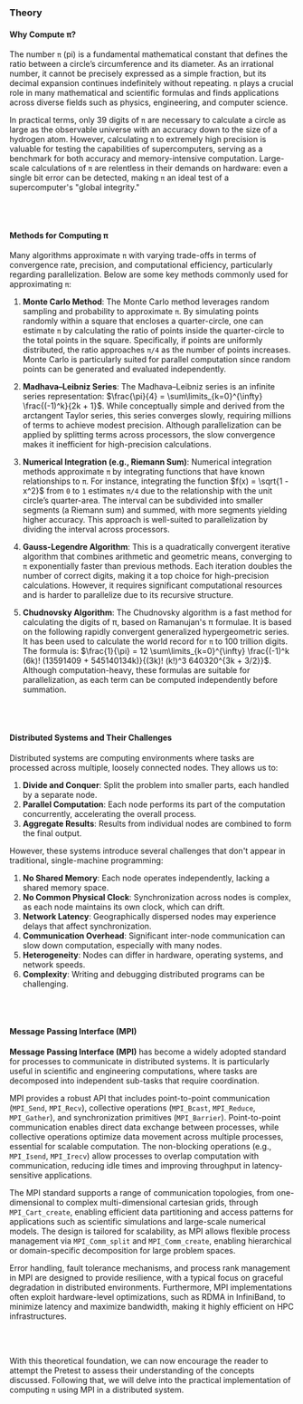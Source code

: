 ### Theory

#### Why Compute π?

The number `π` (pi) is a fundamental mathematical constant that defines the ratio between a circle’s circumference and its diameter. As an irrational number, it cannot be precisely expressed as a simple fraction, but its decimal expansion continues indefinitely without repeating. `π` plays a crucial role in many mathematical and scientific formulas and finds applications across diverse fields such as physics, engineering, and computer science.

In practical terms, only 39 digits of `π` are necessary to calculate a circle as large as the observable universe with an accuracy down to the size of a hydrogen atom. However, calculating `π` to extremely high precision is valuable for testing the capabilities of supercomputers, serving as a benchmark for both accuracy and memory-intensive computation. Large-scale calculations of `π` are relentless in their demands on hardware: even a single bit error can be detected, making `π` an ideal test of a supercomputer's "global integrity."

<br>
<br>




#### Methods for Computing π

Many algorithms approximate `π` with varying trade-offs in terms of convergence rate, precision, and computational efficiency, particularly regarding parallelization. Below are some key methods commonly used for approximating `π`:

1. **Monte Carlo Method**: The Monte Carlo method leverages random sampling and probability to approximate `π`. By simulating points randomly within a square that encloses a quarter-circle, one can estimate `π` by calculating the ratio of points inside the quarter-circle to the total points in the square. Specifically, if points are uniformly distributed, the ratio approaches `π/4` as the number of points increases. Monte Carlo is particularly suited for parallel computation since random points can be generated and evaluated independently.

2. **Madhava–Leibniz Series**: The Madhava–Leibniz series is an infinite series representation: $\frac{\pi}{4} = \sum\limits_{k=0}^{\infty} \frac{(-1)^k}{2k + 1}$. While conceptually simple and derived from the arctangent Taylor series, this series converges slowly, requiring millions of terms to achieve modest precision. Although parallelization can be applied by splitting terms across processors, the slow convergence makes it inefficient for high-precision calculations.

3. **Numerical Integration (e.g., Riemann Sum)**: Numerical integration methods approximate `π` by integrating functions that have known relationships to `π`. For instance, integrating the function $f(x) = \sqrt{1 - x^2}$ from `0` to `1` estimates `π/4` due to the relationship with the unit circle’s quarter-area. The interval can be subdivided into smaller segments (a Riemann sum) and summed, with more segments yielding higher accuracy. This approach is well-suited to parallelization by dividing the interval across processors.

4. **Gauss-Legendre Algorithm**: This is a quadratically convergent iterative algorithm that combines arithmetic and geometric means, converging to `π` exponentially faster than previous methods. Each iteration doubles the number of correct digits, making it a top choice for high-precision calculations. However, it requires significant computational resources and is harder to parallelize due to its recursive structure.

5. **Chudnovsky Algorithm**: The Chudnovsky algorithm is a fast method for calculating the digits of π, based on Ramanujan's π formulae. It is based on the following rapidly convergent generalized hypergeometric series. It has been used to calculate the world record for `π` to 100 trillion digits. The formula is: $\frac{1}{\pi} = 12 \sum\limits_{k=0}^{\infty} \frac{(-1)^k (6k)! (13591409 + 545140134k)}{(3k)! (k!)^3 640320^{3k + 3/2}}$. Although computation-heavy, these formulas are suitable for parallelization, as each term can be computed independently before summation.

<br>
<br>




#### Distributed Systems and Their Challenges

Distributed systems are computing environments where tasks are processed across multiple, loosely connected nodes. They allows us to:

1. **Divide and Conquer**: Split the problem into smaller parts, each handled by a separate node.
2. **Parallel Computation**: Each node performs its part of the computation concurrently, accelerating the overall process.
3. **Aggregate Results**: Results from individual nodes are combined to form the final output.

However, these systems introduce several challenges that don't appear in traditional, single-machine programming:

1. **No Shared Memory**: Each node operates independently, lacking a shared memory space.
2. **No Common Physical Clock**: Synchronization across nodes is complex, as each node maintains its own clock, which can drift.
3. **Network Latency**: Geographically dispersed nodes may experience delays that affect synchronization.
4. **Communication Overhead**: Significant inter-node communication can slow down computation, especially with many nodes.
5. **Heterogeneity**: Nodes can differ in hardware, operating systems, and network speeds.
6. **Complexity**: Writing and debugging distributed programs can be challenging.

<br>
<br>




#### Message Passing Interface (MPI)

**Message Passing Interface (MPI)** has become a widely adopted standard for processes to communicate in distributed systems. It is particularly useful in scientific and engineering computations, where tasks are decomposed into independent sub-tasks that require coordination.

MPI provides a robust API that includes point-to-point communication (`MPI_Send`, `MPI_Recv`), collective operations (`MPI_Bcast`, `MPI_Reduce`, `MPI_Gather`), and synchronization primitives (`MPI_Barrier`). Point-to-point communication enables direct data exchange between processes, while collective operations optimize data movement across multiple processes, essential for scalable computation. The non-blocking operations (e.g., `MPI_Isend`, `MPI_Irecv`) allow processes to overlap computation with communication, reducing idle times and improving throughput in latency-sensitive applications.

The MPI standard supports a range of communication topologies, from one-dimensional to complex multi-dimensional cartesian grids, through `MPI_Cart_create`, enabling efficient data partitioning and access patterns for applications such as scientific simulations and large-scale numerical models. The design is tailored for scalability, as MPI allows flexible process management via `MPI_Comm_split` and `MPI_Comm_create`, enabling hierarchical or domain-specific decomposition for large problem spaces.

Error handling, fault tolerance mechanisms, and process rank management in MPI are designed to provide resilience, with a typical focus on graceful degradation in distributed environments. Furthermore, MPI implementations often exploit hardware-level optimizations, such as RDMA in InfiniBand, to minimize latency and maximize bandwidth, making it highly efficient on HPC infrastructures.

<br>
<br>




With this theoretical foundation, we can now encourage the reader to attempt the Pretest to assess their understanding of the concepts discussed. Following that, we will delve into the practical implementation of computing `π` using MPI in a distributed system.
